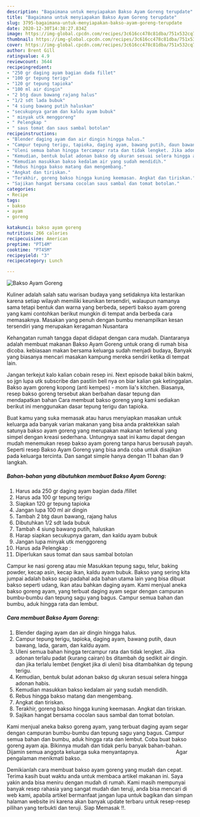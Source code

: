 ```yaml
---
description: "Bagaimana untuk menyiapakan Bakso Ayam Goreng terupdate"
title: "Bagaimana untuk menyiapakan Bakso Ayam Goreng terupdate"
slug: 3795-bagaimana-untuk-menyiapakan-bakso-ayam-goreng-terupdate
date: 2020-12-30T14:38:27.834Z
image: https://img-global.cpcdn.com/recipes/3c616cc478c81dba/751x532cq70/bakso-ayam-goreng-foto-resep-utama.jpg
thumbnail: https://img-global.cpcdn.com/recipes/3c616cc478c81dba/751x532cq70/bakso-ayam-goreng-foto-resep-utama.jpg
cover: https://img-global.cpcdn.com/recipes/3c616cc478c81dba/751x532cq70/bakso-ayam-goreng-foto-resep-utama.jpg
author: Brent Gill
ratingvalue: 4.9
reviewcount: 3644
recipeingredient:
- "250 gr daging ayam bagian dada fillet"
- "100 gr tepung terigu"
- "120 gr tepung tapioka"
- "100 ml air dingin"
- "2 btg daun bawang rajang halus"
- "1/2 sdt lada bubuk"
- "4 siung bawang putih haluskan"
- "secukupnya garam dan kaldu ayam bubuk"
- " minyak utk menggoreng"
- " Pelengkap "
- " saus tomat dan saus sambal botolan"
recipeinstructions:
- "Blender daging ayam dan air dingin hingga halus."
- "Campur tepung terigu, tapioka, daging ayam, bawang putih, daun bawang, lada, garam, dan kaldu ayam."
- "Uleni semua bahan hingga tercampur rata dan tidak lengket. Jika adonan terlalu padat (kurang cairan) bs ditambah dg sedikit air dingin. dan jika terlalu lembet (lengket jika di uleni) bisa ditambahkan dg tepung terigu."
- "Kemudian, bentuk bulat adonan bakso dg ukuran sesuai selera hingga adonan habis."
- "Kemudian masukkan bakso kedalam air yang sudah mendidih."
- "Rebus hingga bakso matang dan mengembang."
- "Angkat dan tiriskan."
- "Terakhir, goreng bakso hingga kuning keemasan. Angkat dan tiriskan."
- "Sajikan hangat bersama cocolan saus sambal dan tomat botolan."
categories:
- Recipe
tags:
- bakso
- ayam
- goreng

katakunci: bakso ayam goreng 
nutrition: 266 calories
recipecuisine: American
preptime: "PT14M"
cooktime: "PT45M"
recipeyield: "3"
recipecategory: Lunch

---
```



![Bakso Ayam Goreng](https://img-global.cpcdn.com/recipes/3c616cc478c81dba/751x532cq70/bakso-ayam-goreng-foto-resep-utama.jpg)

Kuliner adalah salah satu warisan budaya yang setidaknya kita lestarikan karena setiap wilayah memiliki keunikan tersendiri, walaupun namanya sama tetapi bentuk dan warna yang berbeda, seperti bakso ayam goreng yang kami contohkan berikut mungkin di tempat anda berbeda cara memasaknya. Masakan yang penuh dengan bumbu menampilkan kesan tersendiri yang merupakan keragaman Nusantara

Kehangatan rumah tangga dapat didapat dengan cara mudah. Diantaranya adalah membuat makanan Bakso Ayam Goreng untuk orang di rumah bisa dicoba. kebiasaan makan bersama keluarga sudah menjadi budaya, Banyak yang biasanya mencari masakan kampung mereka sendiri ketika di tempat lain.

Jangan terkejut kalo kalian cobain resep ini. Next episode bakal bikin bakmi, so jgn lupa utk subscribe dan pastiin bell nya on biar kalian gak ketinggalan. Bakso ayam goreng kopong (anti kempes) - mom lia&#39;s kitchen. Biasanya, resep bakso goreng tersebut akan berbahan dasar tepung dan mendapatkan bahan Cara membuat bakso goreng yang kami sediakan berikut ini menggunakan dasar tepung terigu dan tapioka.

Buat kamu yang suka memasak atau harus menyiapkan masakan untuk keluarga ada banyak varian makanan yang bisa anda praktekkan salah satunya bakso ayam goreng yang merupakan makanan terkenal yang simpel dengan kreasi sederhana. Untungnya saat ini kamu dapat dengan mudah menemukan resep bakso ayam goreng tanpa harus bersusah payah.
Seperti resep Bakso Ayam Goreng yang bisa anda coba untuk disajikan pada keluarga tercinta. Dan sangat simple hanya dengan 11 bahan dan 9 langkah.


<!--inarticleads1-->

##### Bahan-bahan yang dibutuhkan membuat Bakso Ayam Goreng:

1. Harus ada 250 gr daging ayam bagian dada /fillet
1. Harus ada 100 gr tepung terigu
1. Siapkan 120 gr tepung tapioka
1. Jangan lupa 100 ml air dingin
1. Tambah 2 btg daun bawang, rajang halus
1. Dibutuhkan 1/2 sdt lada bubuk
1. Tambah 4 siung bawang putih, haluskan
1. Harap siapkan secukupnya garam, dan kaldu ayam bubuk
1. Jangan lupa  minyak utk menggoreng
1. Harus ada  Pelengkap :
1. Diperlukan  saus tomat dan saus sambal botolan


Campur ke nasi goreng atau mie Masukkan tepung sagu, telur, baking powder, kecap asin, kecap ikan, kaldu ayam bubuk. Bakso yang sering kita jumpai adalah bakso sapi padahal ada bahan utama lain yang bisa dibuat bakso seperti udang, ikan atau bahkan daging ayam. Kami menjual aneka bakso goreng ayam, yang terbuat daging ayam segar dengan campuran bumbu-bumbu dan tepung sagu yang bagus. Campur semua bahan dan bumbu, aduk hingga rata dan lembut. 

<!--inarticleads2-->

##### Cara membuat  Bakso Ayam Goreng:

1. Blender daging ayam dan air dingin hingga halus.
1. Campur tepung terigu, tapioka, daging ayam, bawang putih, daun bawang, lada, garam, dan kaldu ayam.
1. Uleni semua bahan hingga tercampur rata dan tidak lengket. Jika adonan terlalu padat (kurang cairan) bs ditambah dg sedikit air dingin. dan jika terlalu lembet (lengket jika di uleni) bisa ditambahkan dg tepung terigu.
1. Kemudian, bentuk bulat adonan bakso dg ukuran sesuai selera hingga adonan habis.
1. Kemudian masukkan bakso kedalam air yang sudah mendidih.
1. Rebus hingga bakso matang dan mengembang.
1. Angkat dan tiriskan.
1. Terakhir, goreng bakso hingga kuning keemasan. Angkat dan tiriskan.
1. Sajikan hangat bersama cocolan saus sambal dan tomat botolan.


Kami menjual aneka bakso goreng ayam, yang terbuat daging ayam segar dengan campuran bumbu-bumbu dan tepung sagu yang bagus. Campur semua bahan dan bumbu, aduk hingga rata dan lembut. Coba buat bakso goreng ayam aja. Bikinnya mudah dan tidak perlu banyak bahan-bahan. Dijamin semua anggota keluarga suka menyantapnya. ⠀⠀⠀⠀⠀⠀⠀⠀⠀ Agar pengalaman menikmati bakso. 

Demikianlah cara membuat bakso ayam goreng yang mudah dan cepat. Terima kasih buat waktu anda untuk membaca artikel makanan ini. Saya yakin anda bisa meniru dengan mudah di rumah. Kami masih mempunyai banyak resep rahasia yang sangat mudah dan teruji, anda bisa mencari di web kami, apabila artikel bermanfaat jangan lupa untuk bagikan dan simpan halaman website ini karena akan banyak update terbaru untuk resep-resep pilihan yang terbukti dan teruji. Siap Memasak !!. 
